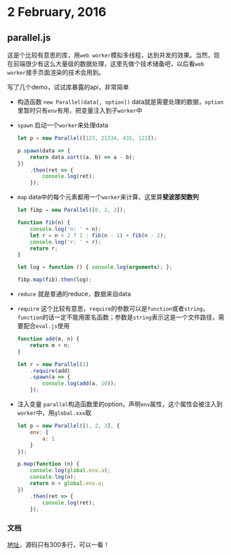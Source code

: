 # 2 February, 2016

## parallel.js

这是个比较有意思的库，用`web worker`模拟多线程，达到并发的效果。当然，现在前端很少有这么大量级的数据处理，这里先做个技术储备吧，以后看`web worker`接手页面渲染的技术会用到。

写了几个demo，试试库暴露的api，非常简单

- 构造函数 `new Parallel(data[, option])` data就是需要处理的数据，`option`里暂时只有`env`有用，把变量注入到子`worker`中
- `spawn` 启动一个`worker`来处理data

	```js
	let p = new Parallel([123, 21334, 435, 123]);

	p.spawn(data => {
	    return data.sort((a, b) => a - b);
	})
	    .then(ret => {
	        console.log(ret);
	    });

	```
- `map` data中的每个元素都用一个`worker`来计算，这里算**斐波那契数列**

	```js
	let fibp = new Parallel([0, 1, 2]);

	function fib(n) {
	    console.log('n: ' + n);
	    let r = n < 2 ? 1 : fib(n - 1) + fib(n - 2);
	    console.log('r: ' + r);
	    return r;
	}
	
	let log = function () { console.log(arguments); };
	
	fibp.map(fib).then(log);

	```
- `reduce` 就是普通的reduce，数据来自data
- `require` 这个比较有意思，`require`的参数可以是`function`或者`string`，`function`的话一定不能用匿名函数；参数是`string`表示这是一个文件路径，需要配合`eval.js`使用

	```js
	function add(m, n) {
	    return m + n;
	}
	
	let r = new Parallel(1)
	    .require(add)
	    .spawn(a => {
	        console.log(add(a, 10));
	    });

	```
- 注入变量 `parallel`构造函数里的option，声明`env`属性，这个属性会被注入到`worker`中，用`global.xxx`取

	```js
	let p = new Parallel([1, 2, 3], {
	    env: {
	        a: 1
	    }
	});
	
	p.map(function (n) {
	    console.log(global.env.a);
	    console.log(n);
	    return n + global.env.a;
	})
	    .then(ret => {
	        console.log(ret);   
	    });
	```
### 文档

[地址](http://adambom.github.io/parallel.js/)，源码只有300多行，可以一看！